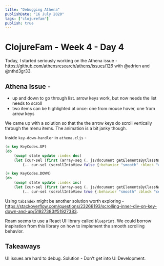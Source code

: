 ```yaml
---
title: "Debugging Athena"
publishDate: "16 July 2020"
tags: ["clojurefam"]
publish: true
---
```


# ClojureFam - Week 4 - Day 4

Today, I started seriously working on the Athena issue - https://github.com/athensresearch/athens/issues/126 with @adrien and @nthd3gr33.

## Athena Issue -

- up and down to go through list. arrow keys work, but now needs the list needs to scroll
- two items can be highlighted at once: one from mouse hover, one from arrow keys

We came up with a solution so that the the arrow keys do scroll vertically through the menu items. The animation is a bit janky though.

Inside `key-down-handler` in `athena.cljs` -

```clojure
(= key KeyCodes.UP)
(do
    (swap! state update :index dec)
    (let [cur-sel (first (array-seq (. js/document getElementsByClassName "selected")))]
        (.. cur-sel (scrollIntoView false {:behavior "smooth" :block "center"}))))

(= key KeyCodes.DOWN)
(do
    (swap! state update :index inc)
    (let [cur-sel (first (array-seq (. js/document getElementsByClassName "selected")))]
        (.. cur-sel (scrollIntoView true {:behavior "smooth" :block "center"}))))
```

Using `tabIndex` might be another solution worth exploring - https://stackoverflow.com/questions/23268193/scrolling-inner-div-on-key-down-and-up/51927383#51927383.

Roam seems to use a React UI library called `blueprint`. We could borrow inspiration from this library on how to implement the smooth scrolling behavior.

## Takeaways

UI issues are hard to debug. Solution - Don't get into UI Development.